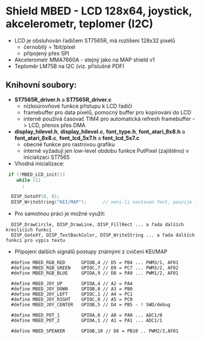 # Shield MBED - LCD 128x64, joystick, akcelerometr, teplomer (I2C)

* LCD je obsluhován řadičem ST7565R, má rozlišení 128x32 pixelů
  * černobílý = 1bit/pixel
  * připojený přes SPI
* Akcelerometr MMA7660A - stejný jako na MAP shield v1
* Teploměr LM75B na I2C (viz. příslušné PDF)

## Knihovní soubory:
* **ST7565R_driver.h** a **ST7565R_driver.c**
  * nízkoúrovňové funkce přístupu k LCD řadiči
  * framebuffer pro data pixelů, pomocný buffer pro kopírování do LCD
  * interně používá časovač TIM4 pro automatická refresh framebuffer -> LCD, přenos přes DMA
* **display_hilevel.h**, **display_hilevel.c**, **font_type.h**, **font_atari_8x8.h** a **font_atari_8x8.c**, **font_lcd_5x7.h** a **font_lcd_5x7.c**
  * obecné funkce pro rastrovou grafiku
  * interně vyžadují jen low-level obdobu funkce PutPixel (zajištěno) v inicializaci ST7565
* Vhodná inicializace:
```C++
 if (!MBED_LCD_init())
    while (1)
      ;

  DISP_GotoXY(0, 0);
  DISP_WriteString("KEI/MAP");      // neni-li nastaven font, pouzije font_atari_8x8
```
  * Pro samotnou práci je možné využít:
```
  DISP_DrawCircle, DISP_DrawLine, DISP_FillRect ... a řada dalších kreslicích funkcí
  DISP_GotoXY, DISP_TextBackColor, DISP_WriteString ... a řada dalších funkcí pro výpis textu
```
* Připojení dalších signálů postupy známými z cvičení KEI/MAP
```
  #define MBED_RGB_RED      GPIOB,4 // D5 = PB4 ... PWM3/1, AF01
  #define MBED_RGB_GREEN    GPIOC,7 // D9 = PC7 ... PWM3/2, AF02
  #define MBED_RGB_BLUE     GPIOA,9 // D8 = PA9 ... PWM1/2, AF01

  #define MBED_JOY_UP       GPIOA,4 // A2 = PA4
  #define MBED_JOY_DOWN     GPIOB,0 // A3 = PB0
  #define MBED_JOY_LEFT     GPIOC,1 // A4 = PC1
  #define MBED_JOY_RIGHT    GPIOC,0 // A5 = PC0
  #define MBED_JOY_CENTER   GPIOB,5 // D4 = PB5 - ! SWD/debug

  #define MBED_POT_1        GPIOA,0 // A0 = PA0 ... ADC1/0
  #define MBED_POT_2        GPIOA,1 // A1 = PA1 ... ADC1/1

  #define MBED_SPEAKER      GPIOB,10 // D6 = PB10 .. PWM2/3,AF01
```
